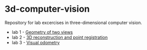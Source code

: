 # 3d-computer-vision
Repository for lab excercises in three-dimensional computer vision. 

- lab 1 - [Geometry of two views](https://cv3dunizg.github.io/lab/lab1/)
- lab 2 - [3D reconstruction and point registration](https://cv3dunizg.github.io/lab/lab2/)
- lab 3 - [Visual odometry](https://cv3dunizg.github.io/lab/lab3/)
